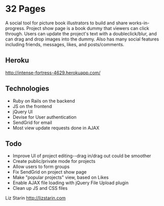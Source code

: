 # 32 Pages

A social tool for picture book illustrators to build and share works-in-progress. Project show page is a book dummy that viewers can click through. Users can update the project's text with a doubleclick/blur, and can drag and drop images into the dummy. Also has many social features including friends, messages, likes, and posts/comments.
## Heroku

http://intense-fortress-4629.herokuapp.com/

## Technologies

- Ruby on Rails on the backend
- JS on the frontend
- jQuery UI
- Devise for User authentication
- SendGrid for email 
- Most view update requests done in AJAX

## Todo

- Improve UI of project editing--drag in/drag out could be smoother
- Create public/private mode for projects
- Allow users to form groups
- Fix SendGrid on project show page
- Make "popular projects" view, based on Likes
- Enable AJAX file loading with jQuery File Upload plugin
- Clean up JS and CSS files


Liz Starin
http://lizstarin.com

